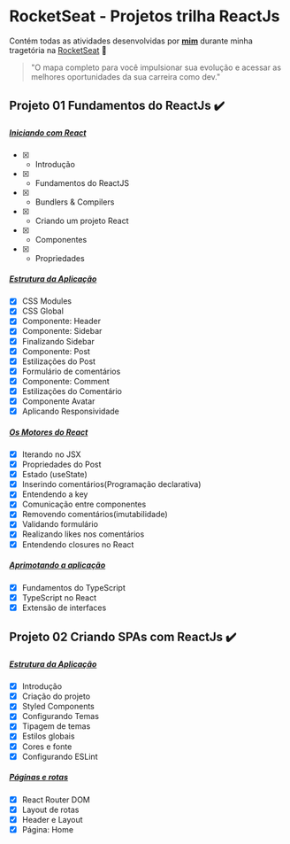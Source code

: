 # RocketSeat - Projetos trilha ReactJs

Contém todas as atividades desenvolvidas por __[mim](https://www.linkedin.com/in/viniciusmaclters/)__ durante minha tragetória na [RocketSeat](https://www.rocketseat.com.br/) :rocket:

>"O mapa completo para você impulsionar sua evolução e acessar as melhores oportunidades da sua carreira como dev."

## Projeto 01 Fundamentos do ReactJs :heavy_check_mark:

##### [Iniciando com React](https://github.com/viniciusmaclters/ignite-trilha-reactjs)
- [x] - Introdução
- [x] - Fundamentos do ReactJS
- [x] - Bundlers & Compilers
- [x] - Criando um projeto React
- [x] - Componentes
- [x] - Propriedades

##### [Estrutura da Aplicação](https://github.com/viniciusmaclters/ignite-trilha-reactjs)
- [x] CSS Modules
- [x] CSS Global
- [x] Componente: Header
- [x] Componente: Sidebar
- [x] Finalizando Sidebar
- [x] Componente: Post
- [x] Estilizações do Post
- [x] Formulário de comentários
- [x] Componente: Comment
- [x] Estilizações do Comentário
- [x] Componente Avatar
- [x] Aplicando Responsividade

##### [Os Motores do React](https://github.com/viniciusmaclters/ignite-trilha-reactjs)
- [x] Iterando no JSX
- [x] Propriedades do Post
- [x] Estado (useState)
- [x] Inserindo comentários(Programação declarativa)
- [x] Entendendo a key
- [x] Comunicação entre componentes
- [x] Removendo comentários(imutabilidade)
- [x] Validando formulário
- [x] Realizando likes nos comentários
- [x] Entendendo closures no React

##### [Aprimotando a aplicação](https://github.com/viniciusmaclters/ignite-trilha-reactjs)
- [x] Fundamentos do TypeScript
- [x] TypeScript no React
- [x] Extensão de interfaces

## Projeto 02 Criando SPAs com ReactJs :heavy_check_mark:

##### [Estrutura da Aplicação](https://github.com/viniciusmaclters/ignite-trilha-reactjs)
- [x] Introdução
- [x] Criação do projeto
- [x] Styled Components
- [x] Configurando Temas
- [x] Tipagem de temas
- [x] Estilos globais
- [x] Cores e fonte
- [x] Configurando ESLint

##### [Páginas e rotas](https://github.com/viniciusmaclters/ignite-trilha-reactjs)
- [x] React Router DOM
- [x] Layout de rotas
- [x] Header e Layout
- [x] Página: Home
